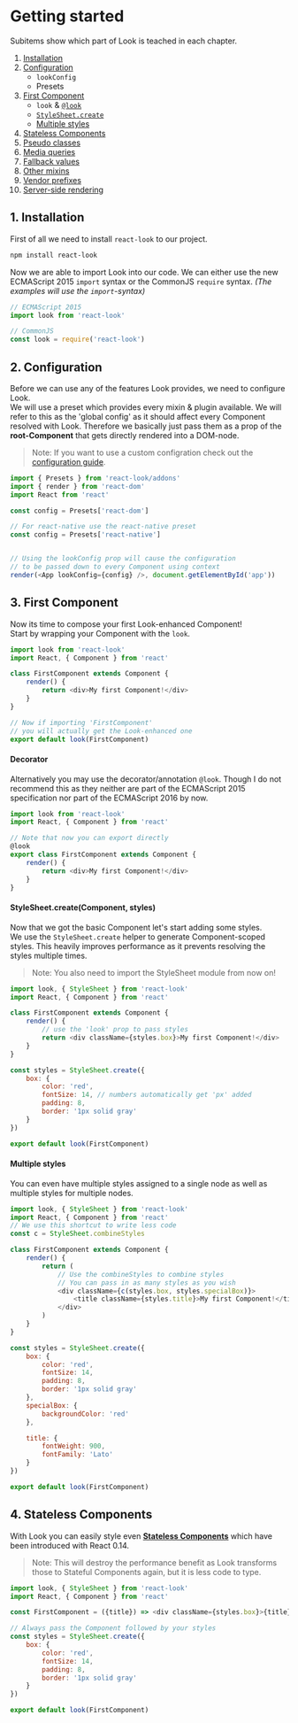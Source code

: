 # Getting started

Subitems show which part of Look is teached in each chapter.

1. [Installation](#1-installation)
2. [Configuration](#2-configuration)
	* `lookConfig`
	* Presets
3. [First Component](#3-first-component)
	* `look` & [`@look`](#decorator)
	* [`StyleSheet.create`](#stylesheet-createcomponent-styles)
	* [Multiple styles](#multiple-styles)
4. [Stateless Components](#4-stateless-components)
5. [Pseudo classes](#4-pseudo-classes)
6. [Media queries](#5-media-queries)
7. [Fallback values](#6-fallback-values)
8. [Other mixins](#7-other-mixins)
9. [Vendor prefixes](#8-vendor-prefixes)
10. [Server-side rendering](#8-server-side-rendering)

## 1. Installation
First of all we need to install `react-look` to our project.
```sh
npm install react-look
```

Now we are able to import Look into our code. We can either use the new ECMAScript 2015 `import` syntax or the CommonJS `require` syntax. *(The examples will use the `import`-syntax)*

```javascript
// ECMAScript 2015
import look from 'react-look'

// CommonJS
const look = require('react-look')
```

## 2. Configuration
Before we can use any of the features Look provides, we need to configure Look.<br>
We will use a preset which provides every mixin & plugin available. We will refer to this as the 'global config' as it should affect every Component resolved with Look. Therefore we basically just pass them as a prop of the **root-Component** that gets directly rendered into a DOM-node.
> Note: If you want to use a custom configration check out the [configuration guide](guides/configureLook.md).


```javascript
import { Presets } from 'react-look/addons'
import { render } from 'react-dom'
import React from 'react'

const config = Presets['react-dom']

// For react-native use the react-native preset
const config = Presets['react-native']


// Using the lookConfig prop will cause the configuration
// to be passed down to every Component using context
render(<App lookConfig={config} />, document.getElementById('app'))
```

## 3. First Component
Now its time to compose your first Look-enhanced Component! <br>
Start by wrapping your Component with the `look`.
```javascript
import look from 'react-look'
import React, { Component } from 'react'

class FirstComponent extends Component {
	render() {
		return <div>My first Component!</div>
	}
}

// Now if importing 'FirstComponent'
// you will actually get the Look-enhanced one
export default look(FirstComponent)
```
#### Decorator
Alternatively you may use the decorator/annotation `@look`.
Though I do not recommend this as they neither are part of the ECMAScript 2015 specification nor part of the ECMAScript 2016 by now.
```javascript
import look from 'react-look'
import React, { Component } from 'react'

// Note that now you can export directly
@look
export class FirstComponent extends Component {
	render() {
		return <div>My first Component!</div>
	}
}
```

#### StyleSheet.create(Component, styles)
Now that we got the basic Component let's start adding some styles.<br> We use the `StyleSheet.create` helper to generate Component-scoped styles. This heavily improves performance as it prevents resolving the styles multiple times.
> Note: You also need to import the StyleSheet module from now on!

```javascript
import look, { StyleSheet } from 'react-look'
import React, { Component } from 'react'

class FirstComponent extends Component {
	render() {
		// use the 'look' prop to pass styles
		return <div className={styles.box}>My first Component!</div>
	}
}

const styles = StyleSheet.create({
	box: {
		color: 'red',
		fontSize: 14, // numbers automatically get 'px' added
		padding: 8,
		border: '1px solid gray'
	}
})

export default look(FirstComponent)
```

#### Multiple styles
You can even have multiple styles assigned to a single node as well as multiple styles for multiple nodes.

```javascript
import look, { StyleSheet } from 'react-look'
import React, { Component } from 'react'
// We use this shortcut to write less code
const c = StyleSheet.combineStyles

class FirstComponent extends Component {
	render() {
		return (
			// Use the combineStyles to combine styles
			// You can pass in as many styles as you wish
			<div className={c(styles.box, styles.specialBox)}>
				<title className={styles.title}>My first Component!</title>
			</div>
		)
	}
}

const styles = StyleSheet.create({
	box: {
		color: 'red',
		fontSize: 14,
		padding: 8,
		border: '1px solid gray'
	},
	specialBox: {
		backgroundColor: 'red'
	},

	title: {
		fontWeight: 900,
		fontFamily: 'Lato'
	}
})

export default look(FirstComponent)
```

## 4. Stateless Components
With Look you can easily style even **[Stateless Components](http://facebook.github.io/react/blog/2015/09/10/react-v0.14-rc1.html#stateless-function-components)** which have been introduced with React 0.14.
> Note: This will destroy the performance benefit as Look transforms those to Stateful Components again, but it is less code to type.

```javascript
import look, { StyleSheet } from 'react-look'
import React, { Component } from 'react'

const FirstComponent = ({title}) => <div className={styles.box}>{title}</div>

// Always pass the Component followed by your styles
const styles = StyleSheet.create({
	box: {
		color: 'red',
		fontSize: 14,
		padding: 8,
		border: '1px solid gray'
	}
})

export default look(FirstComponent)
```
